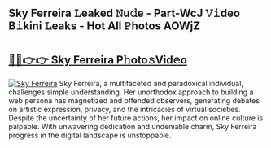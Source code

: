 ## Sky Ferreira 𝙻eaked 𝙽u𝚍e - Part-WcJ 𝚅𝚒deo B𝚒kini 𝙻eaks - Hot All 𝙿hotos AOWjZ

# <h2><a href="http://ld44t3b.urlbe.top/?page=Sky+Ferreira">🔗🔗👉👉 Sky Ferreira P𝚑oto𝚜Vid𝚎o</a></h2>

[![Sky Ferreira](https://i.imgur.com/eBuTRDB.gif)](http://ld44t3b.urlbe.top/?page=Sky+Ferreira)
Sky Ferreira, a multifaceted and paradoxical individual, challenges simple understanding. Her unorthodox approach to building a web persona has magnetized and offended observers, generating debates on artistic expression, privacy, and the intricacies of virtual societies. Despite the uncertainty of her future actions, her impact on online culture is palpable. With unwavering dedication and undeniable charm, Sky Ferreira progress in the digital landscape is unstoppable.
